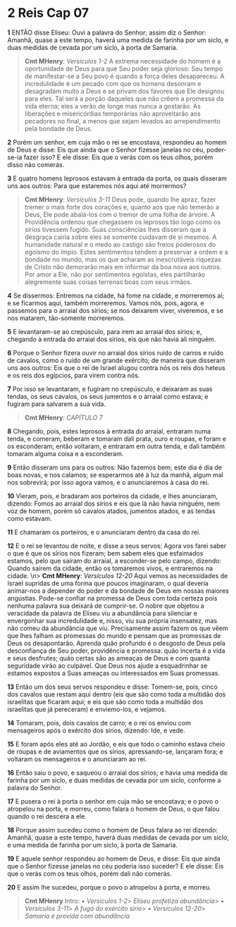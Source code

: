 # 2 Reis Cap 07

**1** 	ENTÃO disse Eliseu: Ouvi a palavra do Senhor; assim diz o Senhor: Amanhã, quase a este tempo, haverá uma medida de farinha por um siclo, e duas medidas de cevada por um siclo, à porta de Samaria.

> **Cmt MHenry**: *Versículos 1-2* A extrema necessidade do homem é a oportunidade de Deus para que Seu poder seja glorioso: Seu tempo de manifestar-se a Seu povo é quando a força deles desapareceu. A incredulidade é um pecado com que os homens desonram e desagradam muito a Deus e se privam dos favores que Ele designou para eles. Tal será a porção daqueles que não crêem a promessa da vida eterna; eles a verão de longe mas nunca a gostarão. As liberações e misericórdias temporárias não aproveitarão aos pecadores no final, a menos que sejam levados ao arrependimento pela bondade de Deus.

**2** 	Porém um senhor, em cuja mão o rei se encostava, respondeu ao homem de Deus e disse: Eis que ainda que o Senhor fizesse janelas no céu, poder-se-ia fazer isso? E ele disse: Eis que o verás com os teus olhos, porém disso não comerás.

**3** 	E quatro homens leprosos estavam à entrada da porta, os quais disseram uns aos outros: Para que estaremos nós aqui até morrermos?

> **Cmt MHenry**: *Versículos 3-11* Deus pode, quando lhe apraz, fazer tremer o mais forte dos corações e, quanto aos que não temerão a Deus, Ele pode abalá-los com o tremor de uma folha de árvore. A Providência ordenou que chegassem os leprosos tão logo como os sírios tivessem fugido. Suas consciências lhes disseram que a desgraça cairia sobre eles se somente cuidavam de si mesmos. A humanidade natural e o medo ao castigo são freios poderosos do egoísmo do ímpio. Estes sentimentos tendem a preservar a ordem e a bondade no mundo, mas os que acharam as inescrutáveis riquezas de Cristo não demorarão mais em informar da boa nova aos outros. Por amor a Ele, não por sentimentos egoístas, eles partilharão alegremente suas coisas terrenas boas com seus irmãos.

**4** 	Se dissermos: Entremos na cidade, há fome na cidade, e morreremos aí; e se ficarmos aqui, também morreremos. Vamos nós, pois, agora, e passemos para o arraial dos sírios; se nos deixarem viver, viveremos, e se nos matarem, tão-somente morreremos.

**5** 	E levantaram-se ao crepúsculo, para irem ao arraial dos sírios; e, chegando à entrada do arraial dos sírios, eis que não havia ali ninguém.

**6** 	Porque o Senhor fizera ouvir no arraial dos sírios ruído de carros e ruído de cavalos, como o ruído de um grande exército; de maneira que disseram uns aos outros: Eis que o rei de Israel alugou contra nós os reis dos heteus e os reis dos egípcios, para virem contra nós.

**7** 	Por isso se levantaram, e fugiram no crepúsculo, e deixaram as suas tendas, os seus cavalos, os seus jumentos e o arraial como estava; e fugiram para salvarem a sua vida.

> **Cmt MHenry**: *CAPÍTULO 7*

**8** 	Chegando, pois, estes leprosos à entrada do arraial, entraram numa tenda, e comeram, beberam e tomaram dali prata, ouro e roupas, e foram e os esconderam; então voltaram, e entraram em outra tenda, e dali também tomaram alguma coisa e a esconderam.

**9** 	Então disseram uns para os outros: Não fazemos bem; este dia é dia de boas novas, e nos calamos; se esperarmos até à luz da manhã, algum mal nos sobrevirá; por isso agora vamos, e o anunciaremos à casa do rei.

**10** 	Vieram, pois, e bradaram aos porteiros da cidade, e lhes anunciaram, dizendo: Fomos ao arraial dos sírios e eis que lá não havia ninguém, nem voz de homem, porém só cavalos atados, jumentos atados, e as tendas como estavam.

**11** 	E chamaram os porteiros, e o anunciaram dentro da casa do rei.

**12** 	E o rei se levantou de noite, e disse a seus servos: Agora vos farei saber o que é que os sírios nos fizeram; bem sabem eles que esfaimados estamos, pelo que saíram do arraial, a esconder-se pelo campo, dizendo: Quando saírem da cidade, então os tomaremos vivos, e entraremos na cidade.
\n> **Cmt MHenry**: *Versículos 12-20* Aqui vemos as necessidades de Israel supridas de uma forma que poucos imaginaram, o qual deveria animar-nos a depender do poder e da bondade de Deus em nossas maiores angústias. Pode-se confiar na promessa de Deus com toda certeza pois nenhuma palavra sua deixará de cumprir-se. O nobre que objetou a veracidade da palavra de Eliseu viu a abundância para silenciar e envergonhar sua incredulidade e, nisso, viu sua própria insensatez, mas não comeu da abundância que viu. Precisamente assim fazem os que vêem que lhes falham as promessas do mundo e pensam que as promessas de Deus os desapontarão. Aprenda quão profundo é o desgosto de Deus pela desconfiança de Seu poder, providência e promessa: quão incerta é a vida e seus desfrutes; quão certas são as ameaças de Deus e com quanta seguridade virão ao culpável. Que Deus nos ajude a esquadrinhar se estamos expostos a Suas ameaças ou interessados em Suas promessas.

**13** 	Então um dos seus servos respondeu e disse: Tomem-se, pois, cinco dos cavalos que restam aqui dentro (eis que são como toda a multidão dos israelitas que ficaram aqui; e eis que são como toda a multidão dos israelitas que já pereceram) e enviemo-los, e vejamos.

**14** 	Tomaram, pois, dois cavalos de carro; e o rei os enviou com mensageiros após o exército dos sírios, dizendo: Ide, e vede.

**15** 	E foram após eles até ao Jordão, e eis que todo o caminho estava cheio de roupas e de aviamentos que os sírios, apressando-se, lançaram fora; e voltaram os mensageiros e o anunciaram ao rei.

**16** 	Então saiu o povo, e saqueou o arraial dos sírios; e havia uma medida de farinha por um siclo, e duas medidas de cevada por um siclo, conforme a palavra do Senhor.

**17** 	E pusera o rei à porta o senhor em cuja mão se encostava; e o povo o atropelou na porta, e morreu, como falara o homem de Deus, o que falou quando o rei descera a ele.

**18** 	Porque assim sucedeu como o homem de Deus falara ao rei dizendo: Amanhã, quase a este tempo, haverá duas medidas de cevada por um siclo, e uma medida de farinha por um siclo, à porta de Samaria.

**19** 	E aquele senhor respondeu ao homem de Deus, e disse: Eis que ainda que o Senhor fizesse janelas no céu poderia isso suceder? E ele disse: Eis que o verás com os teus olhos, porém dali não comerás.

**20** 	E assim lhe sucedeu, porque o povo o atropelou à porta, e morreu.


> **Cmt MHenry** Intro: *• Versículos 1-2*> *Eliseu profetiza abundância*> *• Versículos 3-11*> *A fuga do exército sírio*> *• Versículos 12-20*> *Samaria é provida com abundância*